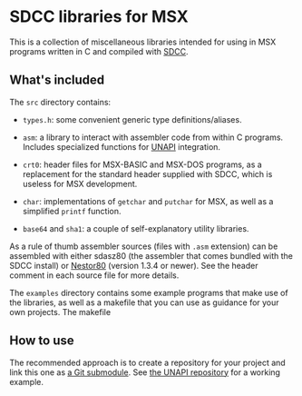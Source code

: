 # SDCC libraries for MSX

This is a collection of miscellaneous libraries intended for using in MSX programs written in C and compiled with [SDCC](https://sdcc.sourceforge.net/).


## What's included

The `src` directory contains:

* `types.h`: some convenient generic type definitions/aliases.

* `asm`: a library to interact with assembler code from within C programs. Includes specialized functions for [UNAPI](https://github.com/Konamiman/MSX-UNAPI-specification) integration.

* `crt0`: header files for MSX-BASIC and MSX-DOS programs, as a replacement for the standard header supplied with SDCC, which is useless for MSX development.

* `char`: implementations of `getchar` and `putchar` for MSX, as well as a simplified `printf` function.

* `base64` and `sha1`: a couple of self-explanatory utility libraries.

As a rule of thumb assembler sources (files with `.asm` extension) can be assembled with either sdasz80 (the assembler that comes bundled with the SDCC install) or [Nestor80](https://github.com/Konamiman/Nestor80) (version 1.3.4 or newer). See the header comment in each source file for more details.

The `examples` directory contains some example programs that make use of the libraries, as well as a makefile that you can use as guidance for your own projects. The makefile 


## How to use

The recommended approach is to create a repository for your project and link this one as [a Git submodule](https://github.blog/open-source/git/working-with-submodules/). See [the UNAPI repository](https://github.com/Konamiman/MSX-UNAPI-specification) for a working example.
